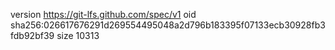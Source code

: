 version https://git-lfs.github.com/spec/v1
oid sha256:026617676291d269554495048a2d796b183395f07133ecb30928fb3fdb92bf39
size 10313
